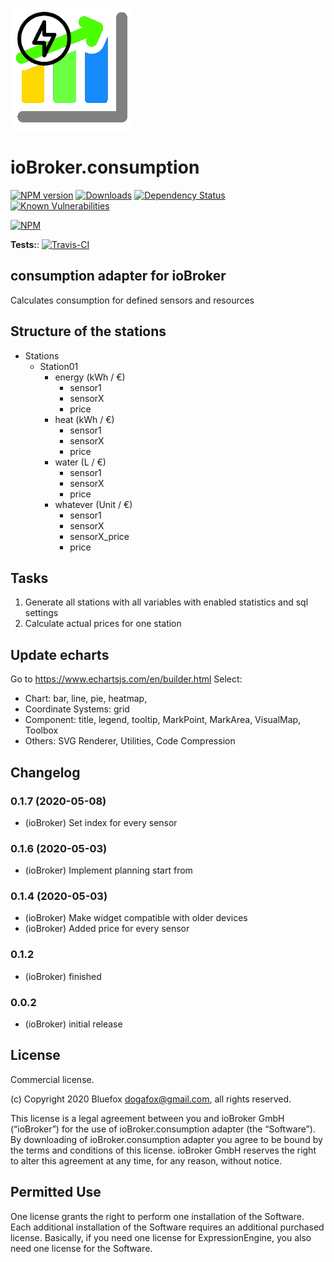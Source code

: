 ![Logo](admin/consumption.png)
# ioBroker.consumption

[![NPM version](http://img.shields.io/npm/v/iobroker.consumption.svg)](https://www.npmjs.com/package/iobroker.consumption)
[![Downloads](https://img.shields.io/npm/dm/iobroker.consumption.svg)](https://www.npmjs.com/package/iobroker.consumption)
[![Dependency Status](https://img.shields.io/david/bluefox/iobroker.consumption.svg)](https://david-dm.org/bluefox/iobroker.consumption)
[![Known Vulnerabilities](https://snyk.io/test/github/bluefox/ioBroker.consumption/badge.svg)](https://snyk.io/test/github/bluefox/ioBroker.consumption)

[![NPM](https://nodei.co/npm/iobroker.consumption.png?downloads=true)](https://nodei.co/npm/iobroker.consumption/)

**Tests:**: [![Travis-CI](http://img.shields.io/travis/bluefox/ioBroker.consumption/master.svg)](https://travis-ci.org/bluefox/ioBroker.consumption)

## consumption adapter for ioBroker
Calculates consumption for defined sensors and resources

## Structure of the stations
- Stations
  - Station01
    - energy (kWh / €)
        - sensor1
        - sensorX
        - price
    - heat (kWh / €)
        - sensor1
        - sensorX
        - price
    - water (L / €)
        - sensor1
        - sensorX
        - price    
    - whatever (Unit / €)
        - sensor1
        - sensorX
        - sensorX_price
        - price  
    
## Tasks
1. Generate all stations with all variables with enabled statistics and sql settings
2. Calculate actual prices for one station

## Update echarts
Go to https://www.echartsjs.com/en/builder.html 
Select:
- Chart: bar, line, pie, heatmap, 
- Coordinate Systems: grid
- Component: title, legend, tooltip, MarkPoint, MarkArea, VisualMap, Toolbox
- Others: SVG Renderer, Utilities, Code Compression


## Changelog
### 0.1.7 (2020-05-08)
* (ioBroker) Set index for every sensor

### 0.1.6 (2020-05-03)
* (ioBroker) Implement planning start from 

### 0.1.4 (2020-05-03)
* (ioBroker) Make widget compatible with older devices
* (ioBroker) Added price for every sensor

### 0.1.2
* (ioBroker) finished

### 0.0.2
* (ioBroker) initial release

## License

Commercial license.

(c) Copyright 2020 Bluefox <dogafox@gmail.com>, all rights reserved.

This license is a legal agreement between you and ioBroker GmbH (“ioBroker”) for the use of ioBroker.consumption adapter (the “Software”).
By downloading of ioBroker.consumption adapter you agree to be bound by the terms and conditions of this license.
ioBroker GmbH reserves the right to alter this agreement at any time, for any reason, without notice.

## Permitted Use
One license grants the right to perform one installation of the Software.
Each additional installation of the Software requires an additional purchased license.
Basically, if you need one license for ExpressionEngine, you also need one license for the Software.
